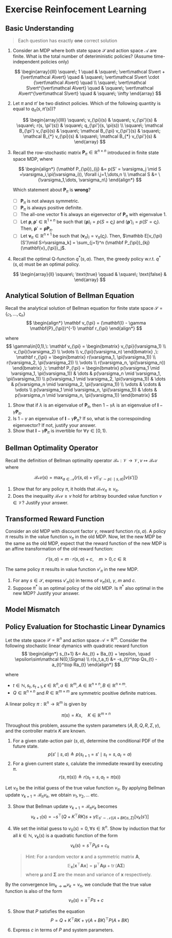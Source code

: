 # Exercise Reinfocement Learning

## Basic Understanding

> Each question has exactly **one** correct solution

1. Consider an MDP where both state space $\mathcal S$ and action space $\mathcal A$ are finite. What is the total number of deteriministic policies? (Assume time-independent policies only)

    $$
    \begin{array}{lll}
    \square\; 1 \quad &
    \square\; \vert\mathcal S\vert + {\vert\mathcal A\vert} \quad &
    \square\; \vert\mathcal S\vert \cdot {\vert\mathcal A\vert} \quad
    \\
    \square\; \vert\mathcal S\vert^{\vert\mathcal A\vert} \quad &
    \square\; \vert\mathcal A\vert^{\vert\mathcal S\vert} \quad &
    \square\; \infty
    \end{array}
    $$

1. Let $\pi$ and $\pi'$ be two distinct policies. Which of the following quantity is equal to $q_{\pi}(s,\pi'(s))$?

    $$
    \begin{array}{llll}
    \square\; v_{\pi}(s) &
    \square\; v_{\pi'}(s) &
    \square\; r(s, \pi'(s)) &
    \square\; q_{\pi'}(s, \pi(s))
    \\
    \square\; \mathcal B_{\pi'} v_{\pi}(s) &
    \square\; \mathcal B_{\pi} v_{\pi'}(s) &
    \square\; \mathcal B_{*} v_{\pi}(s) &
    \square\; \mathcal B_{*} v_{\pi'}(s) &
    \end{array}
    $$

1. Recall the row-stochastic matrix $\mathbf P_{\pi}\in\mathbb R^{n\times n}$ introduced in finite state space MDP, where

    $$
    \begin{align*}
    (\mathbf P_{\pi})_{ij}
    &= p(S' = \varsigma_j \mid S =\varsigma_i,\pi(\varsigma_i)), \forall i,j=1,\dots,n \\
    \mathcal S &= \{\varsigma_1,\dots, \varsigma_n\}
    \end{align*}
    $$

    Which statement about $\mathbf P_{\pi}$ is **wrong**?

   - [ ] $\mathbf P_{\pi}$ is not always symmetric.
   - [ ] $\mathbf P_{\pi}$ is always positive definite.
   - [ ] The all-one vector $\mathbf 1$ is always an eigenvector of $\mathbf P_{\pi}$ with eigenvalue 1.
   - [ ] Let $\boldsymbol{\rho},\boldsymbol{\rho}' \in\mathbb R^{1\times n}$ be such that $(\boldsymbol{\rho})_i = p(S=\varsigma_i)$ and $(\boldsymbol{\rho}')_i = p(S'=\varsigma_i)$. Then, $\boldsymbol{\rho}' = \boldsymbol{\rho}\mathbf P_{\pi}$.
   - [ ] Let $\mathbf{v}_{\pi}\in\mathbb R^{n\times 1}$ be such that $(\mathbf{v}_{\pi})_i = v_{\pi}(\varsigma_i)$. Then, $\mathbb E[v_{\pi}(S')\mid S=\varsigma_k] = \sum_{j=1}^n (\mathbf P_{\pi})_{kj}(\mathbf{v}_{\pi})_j$.

1. Recall the optimal Q-function $q^*(s,a)$. Then, the greedy policy w.r.t. $q^*(s,a)$ must be an optimal policy.

    $$
    \begin{array}{ll}
    \square\; \text{true} \qquad &
    \square\; \text{false} &
    \end{array}
    $$

## Analytical Solution of Bellman Equation

Recall the analytical solution of Bellman equation for finite state space $\mathcal S=\{\varsigma_1,\dots, \varsigma_n\}$
$$
\begin{align*}
\mathbf v_{\pi} = (\mathbf{I} - \gamma \mathbf{P}_{\pi})^{-1} \mathbf r_{\pi}
\end{align*}
$$

where
$$
\gamma\in[0,1),\:
\mathbf v_{\pi} =
\begin{bmatrix}
v_{\pi}(\varsigma_1) \\ v_{\pi}(\varsigma_2) \\ \vdots \\ v_{\pi}(\varsigma_n)
\end{bmatrix}
,\:
\mathbf r_{\pi} =
\begin{bmatrix}
r(\varsigma_1, \pi(\varsigma_1)) \\ r(\varsigma_2, \pi(\varsigma_2)) \\ \vdots \\ r(\varsigma_n, \pi(\varsigma_n))
\end{bmatrix}
,\:
\mathbf P_{\pi} =
\begin{bmatrix}
p(\varsigma_1 \mid \varsigma_1, \pi(\varsigma_1)) & \dots & p(\varsigma_n \mid \varsigma_1, \pi(\varsigma_1))  \\
p(\varsigma_1 \mid \varsigma_2, \pi(\varsigma_1)) & \dots & p(\varsigma_n \mid \varsigma_2, \pi(\varsigma_1))  \\
\vdots & \cdots & \vdots \\
p(\varsigma_1 \mid \varsigma_n, \pi(\varsigma_1)) & \dots & p(\varsigma_n \mid \varsigma_n, \pi(\varsigma_1))
\end{bmatrix}
$$

1. Show that if $\lambda$ is an eigenvalue of $\mathbf P_{\pi}$, then $1-\gamma\lambda$ is an eigenvalue of $\mathbf{I} - \gamma \mathbf{P}_{\pi}$.
1. Is $1-\gamma$ an eigenvalue of $\mathbf{I} - \gamma \mathbf{P}_{\pi}$? If so, what is the correspoinding eigenvector? If not, justify your answer.
1. Show that $\mathbf{I} - \gamma \mathbf{P}_{\pi}$ is invertible for $\forall\gamma\in[0,1)$.

## Bellman Optimality Operator

Recall the definition of Bellman optimality operator $\mathcal B_{*}: \mathcal V \to \mathcal V, v\mapsto \mathcal B_{*}v$ where

$$
\mathcal B_{*} v(s) = \max_{a\in\mathcal A} \Big\{
    r(s, a) + \gamma\mathbb E_{s' \sim p(\cdot \mid s, a)} [ v(s') ]
\Big\}
$$

1. Show that for any policy $\pi$, it holds that $\mathcal B_{*}v_{\pi} \ge v_{\pi}$.
1. Does the inequality $\mathcal B_{*}v \ge v$ hold for arbitray bounded value function $v\in\mathcal V$? Justify your answer.

## Transformed Reward Function

Consider an old MDP with discount factor $\gamma$, reward function $r(s,a)$.
A policy $\pi$ results in the value function $v_{\pi}$ in the old MDP.
Now, let the new MDP be the same as the old MDP, expect that the reward function of the new MDP is an affine transformation of the old reward function:

$$
r'(s,a) = m \cdot r(s,a) + c,
\quad m>0, c\in\mathbb R
$$

The same policy $\pi$ results in value function $v'_{\pi}$ in the new MDP.

1. For any $s\in\mathcal S$, express $v'_{\pi}(s)$ in terms of $v_{\pi}(s)$, $\gamma$, $m$ and $c$.
1. Suppose $\pi^*$ is an optimal policy of the old MDP. Is $\pi^*$ also optimal in the new MDP? Justify your answer.

## Model Mismatch

## Policy Evaluation for Stochastic Linear Dynamics

Let the state space $\mathcal S = \mathbb R^n$ and action space $\mathcal A = \mathbb R^m$. Consider the following stochastic linear dymanics with quadratic reward function
$$
\begin{align*}
s_{t+1} &= As_{t} + Ba_{t} + \epsilon, \quad \epsilon\sim\mathcal N(0,\Sigma) \\
r(s_t,a_t) &= -s_{t}^\top Qs_{t} - a_{t}^\top Ra_{t}
\end{align*}
$$

where

- $t\in\mathbb N, s_{t},s_{t+1},\epsilon\in\mathbb R^n, a\in\mathbb R^m, A\in\mathbb R^{n\times n}, B\in\mathbb R^{n\times m}$.
- $Q\in\mathbb R^{n\times n}$ and $R\in\mathbb R^{m\times m}$ are symmetric positive definite matrices.

A linear policy $\pi:\mathbb R^n \to\mathbb R^m$ is given by

$$
\pi(s) = Ks, \quad K\in\mathbb R^{m\times n}
$$

Throughout this problem, assume the system parameters $(A, B, Q, R, \Sigma, \gamma)$, and the controller matrix $K$ are known.

1. For a given state-action pair $(s,a)$, determine the conditional PDF of the future state.
    $$
    p(s'\mid s,a) \triangleq p(s_{t+1}=s' \mid s_{t}=s, a_{t}=a)
    $$
2. For a given current state $s$, calulate the immediate reward by executing $\pi$.
    $$
    r(s,\pi(s)) \triangleq r(s_{t}=s, a_t=\pi(s))
    $$

Let $v_0$ be the initial guess of the true value function $v_{\pi}$. By applying Bellman update $v_{k+1} = \mathcal B_{\pi}v_{k}$, we obtain $v_1, v_2, \dots$ etc.

3. Show that Bellman update $v_{k+1} = \mathcal B_{\pi}v_{k}$ becomes
    $$
    v_{k+1}(s) =
    -s^{\top}(Q+K^{\top}RK)s + \gamma\mathbb E_{s'\sim\mathcal N((A+BK)s, \Sigma)}[v_k(s')]
    $$
4. We set the initial guess to $v_0(s) = 0, \forall s\in\mathbb R^n$. Show by induction that for all $k\in\mathbb N$, $v_k(s)$ is a quadratic function of the form
    $$
    v_{k}(s) = s^{\top}P_ks + c_k
    $$

    > Hint: For a random vector $\mathbf{x}$ and a symmetric matrix $\mathbf{A}$,
    > $$
    >   \mathbb E_{\mathbf x}[\mathbf{x}^{\top}\mathbf{A}\mathbf{x}] =
    >   \boldsymbol{\mu}^{\top}\mathbf{A}\boldsymbol{\mu} + \operatorname{tr}(\mathbf{A}\boldsymbol{\Sigma})
    > $$
    > where $\boldsymbol{\mu}$ and $\boldsymbol{\Sigma}$ are the mean and variance of $\mathbf{x}$ respectively.

By the convergence $\displaystyle\lim_{k\to\infty} v_k = v_{\pi}$, we conclude that the true value function is also of the form
$$
v_{\pi}(s) = s^{\top}Ps + c
$$

5. Show that $P$ satisfies the equation
    $$
    P = Q + K^{\top}RK + \gamma(A+BK)^{\top}P(A+BK)
    $$

6. Express $c$ in terms of $P$ and system parameters.
